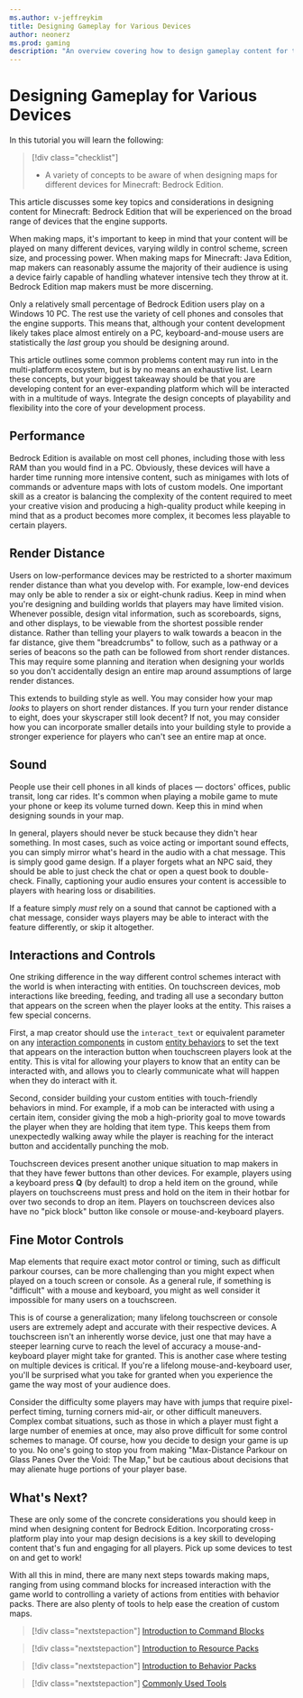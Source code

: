 ```yaml
---
ms.author: v-jeffreykim
title: Designing Gameplay for Various Devices
author: neonerz
ms.prod: gaming
description: "An overview covering how to design gameplay content for the many devices used to play Minecraft: Bedrock Edition"
---
```

# Designing Gameplay for Various Devices

In this tutorial you will learn the following:

> [!div class="checklist"]
>
> - A variety of concepts to be aware of when designing maps for different devices for Minecraft: Bedrock Edition.

This article discusses some key topics and considerations in designing content for Minecraft: Bedrock Edition that will be experienced on the broad range of devices that the engine supports.

When making maps, it's important to keep in mind that your content will be played on many different devices, varying wildly in control scheme, screen size, and processing power. When making maps for Minecraft: Java Edition, map makers can reasonably assume the majority of their audience is using a device fairly capable of handling whatever intensive tech they throw at it. Bedrock Edition map makers must be more discerning.

Only a relatively small percentage of Bedrock Edition users play on a Windows 10 PC. The rest use the variety of cell phones and consoles that the engine supports. This means that, although your content development likely takes place almost entirely on a PC, keyboard-and-mouse users are statistically the *last* group you should be designing around.

This article outlines some common problems content may run into in the multi-platform ecosystem, but is by no means an exhaustive list. Learn these concepts, but your biggest takeaway should be that you are developing content for an ever-expanding platform which will be interacted with in a multitude of ways. Integrate the design concepts of playability and flexibility into the core of your development process.

## Performance

Bedrock Edition is available on most cell phones, including those with less RAM than you would find in a PC. Obviously, these devices will have a harder time running more intensive content, such as minigames with lots of commands or adventure maps with lots of custom models. One important skill as a creator is balancing the complexity of the content required to meet your creative vision and producing a high-quality product while keeping in mind that as a product becomes more complex, it becomes less playable to certain players.

## Render Distance

Users on low-performance devices may be restricted to a shorter maximum render distance than what you develop with. For example, low-end devices may only be able to render a six or eight-chunk radius. Keep in mind when you're designing and building worlds that players may have limited vision. Whenever possible, design vital information, such as scoreboards, signs, and other displays, to be viewable from the shortest possible render distance. Rather than telling your players to walk towards a beacon in the far distance, give them "breadcrumbs" to follow, such as a pathway or a series of beacons so the path can be followed from short render distances. This may require some planning and iteration when designing your worlds so you don't accidentally design an entire map around assumptions of large render distances.

This extends to building style as well. You may consider how your map *looks* to players on short render distances. If you turn your render distance to eight, does your skyscraper still look decent? If not, you may consider how you can incorporate smaller details into your building style to provide a stronger experience for players who can't see an entire map at once.

## Sound

People use their cell phones in all kinds of places — doctors' offices, public transit, long car rides. It's common when playing a mobile game to mute your phone or keep its volume turned down. Keep this in mind when designing sounds in your map.

In general, players should never be stuck because they didn't hear something. In most cases, such as voice acting or important sound effects, you can simply mirror what's heard in the audio with a chat message. This is simply good game design. If a player forgets what an NPC said, they should be able to just check the chat or open a quest book to double-check. Finally, captioning your audio ensures your content is accessible to players with hearing loss or disabilities.

If a feature simply *must* rely on a sound that cannot be captioned with a chat message, consider ways players may be able to interact with the feature differently, or skip it altogether.

## Interactions and Controls

One striking difference in the way different control schemes interact with the world is when interacting with entities. On touchscreen devices, mob interactions like breeding, feeding, and trading all use a secondary button that appears on the screen when the player looks at the entity. This raises a few special concerns.

First, a map creator should use the `interact_text` or equivalent parameter on any [interaction components](../Reference/Content/EntityReference/Examples/EntityComponents/minecraftComponent_interact.md) in custom [entity behaviors](EntityBehaviorIntroduction.md) to set the text that appears on the interaction button when touchscreen players look at the entity. This is vital for allowing your players to know that an entity can be interacted with, and allows you to clearly communicate what will happen when they do interact with it.

Second, consider building your custom entities with touch-friendly behaviors in mind. For example, if a mob can be interacted with using a certain item, consider giving the mob a high-priority goal to move towards the player when they are holding that item type. This keeps them from unexpectedly walking away while the player is reaching for the interact button and accidentally punching the mob.

Touchscreen devices present another unique situation to map makers in that they have fewer buttons than other devices. For example, players using a keyboard press **Q** (by default) to drop a held item on the ground, while players on touchscreens must press and hold on the item in their hotbar for over two seconds to drop an item. Players on touchscreen devices also have no "pick block" button like console or mouse-and-keyboard players.

## Fine Motor Controls

Map elements that require exact motor control or timing, such as difficult parkour courses, can be more challenging than you might expect when played on a touch screen or console. As a general rule, if something is "difficult" with a mouse and keyboard, you might as well consider it impossible for many users on a touchscreen.

This is of course a generalization; many lifelong touchscreen or console users are extremely adept and accurate with their respective devices. A touchscreen isn't an inherently worse device, just one that may have a steeper learning curve to reach the level of accuracy a mouse-and-keyboard player might take for granted. This is another case where testing on multiple devices is critical. If you're a lifelong mouse-and-keyboard user, you'll be surprised what you take for granted when you experience the game the way most of your audience does.

Consider the difficulty some players may have with jumps that require pixel-perfect timing, turning corners mid-air, or other difficult maneuvers. Complex combat situations, such as those in which a player must fight a large number of enemies at once, may also prove difficult for some control schemes to manage. Of course, how you decide to design your game is up to you. No one's going to stop you from making "Max-Distance Parkour on Glass Panes Over the Void: The Map," but be cautious about decisions that may alienate huge portions of your player base.

## What's Next?

These are only some of the concrete considerations you should keep in mind when designing content for Bedrock Edition. Incorporating cross-platform play into your map design decisions is a key skill to developing content that's fun and engaging for all players. Pick up some devices to test on and get to work!

With all this in mind, there are many next steps towards making maps, ranging from using command blocks for increased interaction with the game world to controlling a variety of actions from entities with behavior packs. There are also plenty of tools to help ease the creation of custom maps.

> [!div class="nextstepaction"]
> [Introduction to Command Blocks](CommandsIntroduction.md)

> [!div class="nextstepaction"]
> [Introduction to Resource Packs](ResourcePack.md)

> [!div class="nextstepaction"]
> [Introduction to Behavior Packs](BehaviorPack.md)

> [!div class="nextstepaction"]
> [Commonly Used Tools](CommonlyUsedTools.md)
